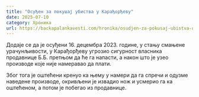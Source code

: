 ```yaml
---
title: "Осуђен за покушај убиства у Карађорђеву"
date: 2025-07-10
category: Хроника
url: https://backapalankavesti.com/hronika/osudjen-za-pokusaj-ubistva-u-karadjordjevu/
---
```


Додаје се да је осуђени 16. децембра 2023. године, у стању смањене урачунљивости, у Карађорђеву угрозио сигурност власника продавнице Б.Б. претњом да ће га напасти, а након што је узео производе које није намеравао да плати.

Због тога је оштећени кренуо ка њему у намери да га спречи и одузме наведене производе, окривљени је извадио нож и усмерио га ка оштећеном, а потом је побегао из продавнице.
